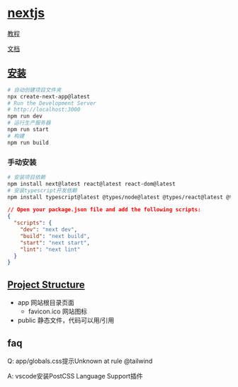 # [nextjs](https://nextjs.org/)

[教程](https://nextjs.org/learn/foundations/about-nextjs)

[文档](https://nextjs.org/docs)

## [安装](https://nextjs.org/docs/getting-started/installation)

```bash
# 自动创建项目文件夹
npx create-next-app@latest
# Run the Development Server
# http://localhost:3000
npm run dev
# 运行生产服务器
npm run start
# 构建
npm run build
```

### 手动安装

```bash
# 安装项目依赖
npm install next@latest react@latest react-dom@latest
# 安装typescript开发依赖
npm install typescript@latest @types/node@latest @types/react@latest @types/react-dom@latest -D
```

```json
// Open your package.json file and add the following scripts:
{
  "scripts": {
    "dev": "next dev",
    "build": "next build",
    "start": "next start",
    "lint": "next lint"
  }
}
```

## [Project Structure](https://nextjs.org/docs/getting-started/project-structure)

- app 网站根目录页面
  - favicon.ico 网站图标
- public 静态文件，代码可以用/引用

## faq

Q: app/globals.css提示Unknown at rule @tailwind

A: vscode安装PostCSS Language Support插件
